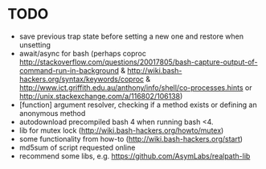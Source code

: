 # TODO

* save previous trap state before setting a new one and restore when unsetting
* await/async for bash (perhaps coproc http://stackoverflow.com/questions/20017805/bash-capture-output-of-command-run-in-background & http://wiki.bash-hackers.org/syntax/keywords/coproc & http://www.ict.griffith.edu.au/anthony/info/shell/co-processes.hints or http://unix.stackexchange.com/a/116802/106138)
* [function] argument resolver, checking if a method exists or defining an anonymous method
* autodownload precompiled bash 4 when running bash <4.
* lib for mutex lock (http://wiki.bash-hackers.org/howto/mutex)
* some functionality from how-to (http://wiki.bash-hackers.org/start)
* md5sum of script requested online
* recommend some libs, e.g. https://github.com/AsymLabs/realpath-lib
